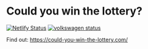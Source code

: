 # Could you win the lottery?

[![Netlify Status](https://api.netlify.com/api/v1/badges/282c7114-6c87-4530-98f3-e0fc0edac332/deploy-status)](https://app.netlify.com/sites/thunderous-puffpuff-5e0718/deploys) [![volkswagen status](https://auchenberg.github.io/volkswagen/volkswargen_ci.svg?v=1)](https://github.com/auchenberg/volkswagen)

Find out: <https://could-you-win-the-lottery.com/>
